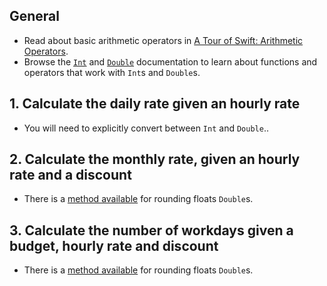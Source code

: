 ## General

- Read about basic arithmetic operators in [A Tour of Swift: Arithmetic Operators][arithmeticoperators].
- Browse the [`Int`][int] and [`Double`][double] documentation to learn about functions and operators that work with `Int`s and `Double`s.

## 1. Calculate the daily rate given an hourly rate

- You will need to explicitly convert between `Int` and `Double`..

## 2. Calculate the monthly rate, given an hourly rate and a discount

- There is a [method available][double] for rounding floats `Double`s.

## 3. Calculate the number of workdays given a budget, hourly rate and discount

- There is a [method available][double] for rounding floats `Double`s.

[integers]: https://docs.swift.org/swift-book/LanguageGuide/TheBasics.html#ID310
[floatingpoint]: https://docs.swift.org/swift-book/LanguageGuide/TheBasics.html#ID321
[int]: https://developer.apple.com/documentation/swift/int
[double]: https://developer.apple.com/documentation/swift/double
[arithmeticoperators]: https://docs.swift.org/swift-book/LanguageGuide/BasicOperators.html#ID63
